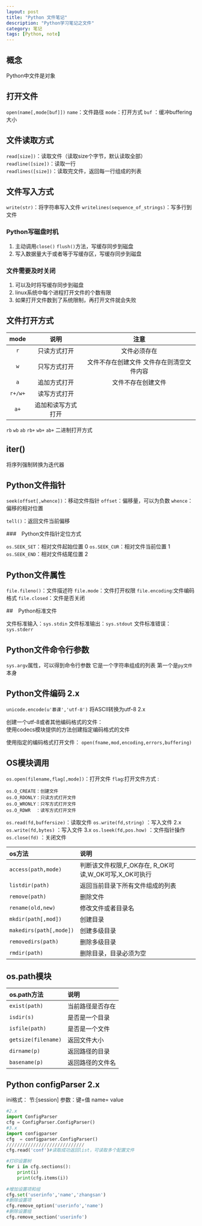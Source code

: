 ```yaml
---
layout: post
title: "Python 文件笔记"
description: "Python学习笔记之文件"
category: 笔记
tags: [Python, note]
---
```


## 概念 

Python中文件是对象

## 打开文件  

`open(name[,mode[buf]])`
`name`：文件路径
`mode`：打开方式
`buf` ：缓冲buffering大小

## 文件读取方式

`read[size])`：读取文件（读取size个字节，默认读取全部）  
`readline([size])`：读取一行  
`readlines([size])`：读取完文件，返回每一行组成的列表  

## 文件写入方式  

`write(str)`：将字符串写入文件
`writelines(sequence_of_strings)`：写多行到文件  

### Python写磁盘时机
 
 1. 主动调用`close()` `flush()`方法，写缓存同步到磁盘  
 2. 写入数据量大于或者等于写缓存区，写缓存同步到磁盘  

### 文件需要及时关闭  

1. 可以及时将写缓存同步到磁盘
2. linux系统中每个进程打开文件的个数有限
3. 如果打开文件数到了系统限制，再打开文件就会失败

 
## 文件打开方式

| mode | 说明 | 注意 |
| :------: | :------: | :-----: |
|`r`| 只读方式打开|文件必须存在|
|`w`|只写方式打开|文件不存在创建文件 文件存在则清空文件内容|
|`a`|追加方式打开|文件不存在创建文件|
|`r+/w+`|读写方式打开|
|`a+`|追加和读写方式打开|

`rb` `wb` `ab` `rb+` `wb+` `ab+` 二进制打开方式  



## iter()  

将序列强制转换为迭代器

## Python文件指针  

`seek(offset[,whence])`：移动文件指针
`offset`：偏移量，可以为负数
`whence`：偏移的相对位置  

`tell()`：返回文件当前偏移


###　Python文件指针定位方式  

`os.SEEK_SET`：相对文件起始位置     0
`os.SEEK_CUR`：相对文件当前位置     1
`os.SEEK_END`：相对文件结尾位置     2

## Python文件属性  

`file.fileno()`：文件描述符
`file.mode`：文件打开权限
`file.encoding`:文件编码格式
`file.closed`：文件是否关闭

##　Python标准文件  

文件标准输入：`sys.stdin`
文件标准输出：`sys.stdout`
文件标准错误：`sys.stderr`

## Python文件命令行参数  

`sys.argv`属性，可以得到命令行参数 它是一个字符串组成的列表
第一个是`py文件`本身  

## Python文件编码   2.x

`unicode.encode(u'慕课','utf-8')`   将ASCII转换为utf-8   2.x

创建一个utf-8或者其他编码格式的文件：  
使用codecs模块提供的方法创建指定编码格式的文件  

使用指定的编码格式打开文件：
`open(fname,mod,encoding,errors,buffering)`

## OS模块调用  

`os.open(filename,flag[,mode])`：打开文件
`flag`:打开文件方式 : 

    os.O_CREATE：创建文件
    os.O_RDONLY：只读方式打开文件
    os.O_WRONLY：只写方式打开文件
    os.O_RDWR  ：读写方式打开文件


`os.read(fd,buffersize)`：读取文件
`os.write(fd,string)`   ：写入文件 2.x
`os.write(fd,bytes)`    ：写入文件 3.x
`os.lseek(fd,pos.how)`  ：文件指针操作
`os.close(fd)`          ：关闭文件

|os方法|说明|
|:----|:----|
|`access(path,mode)` |判断该文件权限,F\_OK存在, R\_OK可读,W\_OK可写,X\_OK可执行|
|`listdir(path)`|返回当前目录下所有文件组成的列表|
|`remove(path)`|删除文件|
|`rename(old,new)`|修改文件或者目录名|
|`mkdir(path[,mod])`|创建目录|
|`makedirs(path[,mode])`|创建多级目录|
|`removedirs(path)`|删除多级目录|
|`rmdir(path)`|删除目录，目录必须为空|


## os.path模块  

|os.path方法|说明|
|:----|:-----|
|`exist(path)`|当前路径是否存在|
|`isdir(s)`|是否是一个目录|
|`isfile(path)`|是否是一个文件|
|`getsize(filename)`|返回文件大小|
|`dirname(p)`|返回路径的目录|
|`basename(p)`|返回路径的文件名|

## Python configParser   2.x

ini格式：
节:[session]
参数：键=值 name= value

```python 
#2.x
import ConfigParser
cfg = ConfigParser.ConfigParser()
#3.x
import configparser
cfg  = configparser.ConfigParser()
/////////////////////////////
cfg.read('conf')#读取成功返回list，可读取多个配置文件  

#打印设置树
for i in cfg.sections():
    print(i)
    print(cfg.items(i))
    
#增加设置项和组
cfg.set('userinfo','name','zhangsan')
#删除设置项
cfg.remove_option('userinfo','name')
#删除设置组
cfg.remove_section('userinfo')

```



